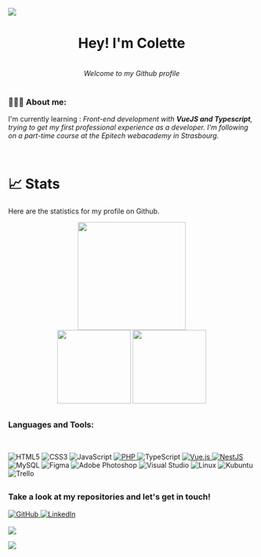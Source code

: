 ![](https://github.com/halfrost/halfrost/blob/master/icons/header_.png)
<br/>
<div align="center"><b><h1> Hey! I'm Colette </h1></b></div><br>
<div align="center"><i> Welcome to my Github profile </i></div><br>

<div align="left">
  <h3>👨🏽‍💻 About me:</h3>
  <p>I'm currently learning : <i>Front-end development with <b>VueJS and Typescript</b>, trying to get my first professional experience as a developer.
    I'm following on a part-time course at the Epitech webacademy in Strasbourg.</i></p>
 </div><br>

  
# **📈 Stats**
Here are the statistics for my profile on Github.

<div align="center">
    <picture>
        <img src="https://streak-stats.demolab.com?user=leily67&hide_border=true&background=00000000&theme=radical" height="220px"/>
    </picture>
</div>

<div align="center">
    <picture>
        <img src="https://github-readme-stats.vercel.app/api?username=leily67&show_icons=true&count_private=true&custom_title=Kastney's%20GitHub%20Stats&hide_border=true&theme=radical&bg_color=00000000&hide=issues" height="150px"/>
    </picture>
    <picture>
        <img src="https://github-readme-stats.vercel.app/api/top-langs/?username=leily67&layout=compact&hide_border=true&langs_count=10&exclude_repo=TIMEG&theme=radical&bg_color=00000000" height="150px"/>
    </picture>
</div>

##
<h3 align="left">Languages and Tools:</h3>
<br>

![HTML5](https://img.shields.io/badge/html5-%23E34F26.svg?style=for-the-badge&logo=html5&logoColor=white)
![CSS3](https://img.shields.io/badge/css3-%231572B6.svg?style=for-the-badge&logo=css3&logoColor=white)
![JavaScript](https://img.shields.io/badge/javascript-%23323330.svg?style=for-the-badge&logo=javascript&logoColor=%23F7DF1E)
<a href= "https://www.php.net/"> ![PHP](https://img.shields.io/badge/php-%23777BB4.svg?style=for-the-badge&logo=php&logoColor=white) </a>
![TypeScript](https://img.shields.io/badge/typescript-%23007ACC.svg?style=for-the-badge&logo=typescript&logoColor=white)
<a href= "https://vuejs.org/"> ![Vue.js](https://img.shields.io/badge/vuejs-%2335495e.svg?style=for-the-badge&logo=vuedotjs&logoColor=%234FC08D) </a>
<a href= "https://nestjs.com/"> ![NestJS](https://img.shields.io/badge/nestjs-%23E0234E.svg?style=for-the-badge&logo=nestjs&logoColor=white) </a>
![MySQL](https://img.shields.io/badge/mysql-%2300f.svg?style=for-the-badge&logo=mysql&logoColor=white)
![Figma](https://img.shields.io/badge/figma-%23F24E1E.svg?style=for-the-badge&logo=figma&logoColor=white)
![Adobe Photoshop](https://img.shields.io/badge/adobe%20photoshop-%2331A8FF.svg?style=for-the-badge&logo=adobe%20photoshop&logoColor=white)
![Visual Studio](https://img.shields.io/badge/Visual%20Studio-5C2D91.svg?style=for-the-badge&logo=visual-studio&logoColor=white)
![Linux](https://img.shields.io/badge/Linux-FCC624?style=for-the-badge&logo=linux&logoColor=black)
![Kubuntu](https://img.shields.io/badge/-KUbuntu-%230079C1?style=for-the-badge&logo=kubuntu&logoColor=white)
![Trello](https://img.shields.io/badge/Trello-%23026AA7.svg?style=for-the-badge&logo=Trello&logoColor=white)

##
<h3 align="left">Take a look at my repositories and let's get in touch!</h3>

<a href= "https://github.com/Leily67?tab=repositories"> ![GitHub](https://img.shields.io/badge/github-%23121011.svg?style=for-the-badge&logo=github&logoColor=white) </a>
<a href= "https://www.linkedin.com/in/colette-oswald/"> ![LinkedIn](https://img.shields.io/badge/linkedin-%230077B5.svg?style=for-the-badge&logo=linkedin&logoColor=white) </a> <br/>
<br/>
![](https://komarev.com/ghpvc/?username=leily67&style=flat-square)

![](https://raw.githubusercontent.com/trinib/trinib/82213791fa9ff58d3ca768ddd6de2489ec23ffca/images/footer.svg)
